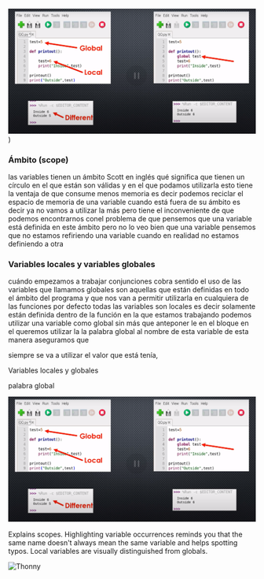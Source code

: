 
![](./images/SiVienesArduino1_variables.png))




### Ámbito (scope)

las variables tienen un ámbito Scott en inglés qué significa que tienen un círculo en el que están son válidas y en el que podamos utilizarla esto tiene la ventaja de que consume menos memoria es decir podemos reciclar el espacio de memoria de una variable cuando está fuera de su ámbito es decir ya no vamos a utilizar la más pero tiene el inconveniente de que podemos encontrarnos conel problema de que pensemos que una variable está definida en este ámbito pero no lo veo bien que una variable pensemos que no estamos refiriendo una variable cuando en realidad no estamos definiendo a otra


### Variables locales y variables globales


cuándo empezamos a trabajar conjunciones cobra sentido el uso de las variables que llamamos globales son aquellas que están definidas en todo el ámbito del programa y que nos van a permitir utilizarla en cualquiera de las funciones por defecto todas las variables son locales es decir solamente están definida dentro de la función en la que estamos trabajando podemos utilizar una variable como global sin más que anteponer le en el bloque en el queremos utilizar la la palabra global al nombre de esta variable de esta manera aseguramos que

 siempre se va a utilizar el valor que está tenía,



Variables locales y globales

palabra global

![](./images/SiVienesArduino1_variables.png)

Explains scopes. Highlighting variable occurrences reminds you that the same name doesn't always mean the same variable and helps spotting typos. Local variables are visually distinguished from globals.

![Thonny](https://thonny.org/img/names.png)